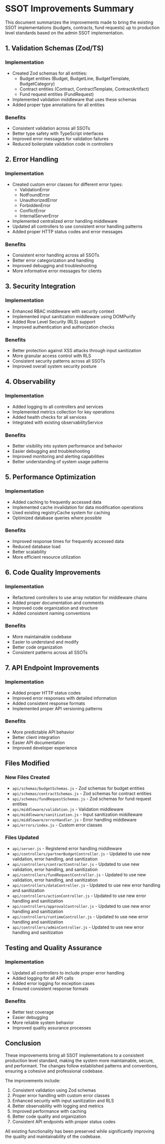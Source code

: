 # SSOT Improvements Summary

This document summarizes the improvements made to bring the existing SSOT implementations (budgets, contracts, fund requests) up to production level standards based on the admin SSOT implementation.

## 1. Validation Schemas (Zod/TS)

### Implementation
- Created Zod schemas for all entities:
  - Budget entities (Budget, BudgetLine, BudgetTemplate, BudgetCategory)
  - Contract entities (Contract, ContractTemplate, ContractArtifact)
  - Fund request entities (FundRequest)
- Implemented validation middleware that uses these schemas
- Added proper type annotations for all entities

### Benefits
- Consistent validation across all SSOTs
- Better type safety with TypeScript interfaces
- Improved error messages for validation failures
- Reduced boilerplate validation code in controllers

## 2. Error Handling

### Implementation
- Created custom error classes for different error types:
  - ValidationError
  - NotFoundError
  - UnauthorizedError
  - ForbiddenError
  - ConflictError
  - InternalServerError
- Implemented centralized error handling middleware
- Updated all controllers to use consistent error handling patterns
- Added proper HTTP status codes and error messages

### Benefits
- Consistent error handling across all SSOTs
- Better error categorization and handling
- Improved debugging and troubleshooting
- More informative error messages for clients

## 3. Security Integration

### Implementation
- Enhanced RBAC middleware with security context
- Implemented input sanitization middleware using DOMPurify
- Added Row Level Security (RLS) support
- Improved authentication and authorization checks

### Benefits
- Better protection against XSS attacks through input sanitization
- More granular access control with RLS
- Consistent security patterns across all SSOTs
- Improved overall system security posture

## 4. Observability

### Implementation
- Added logging to all controllers and services
- Implemented metrics collection for key operations
- Added health checks for all services
- Integrated with existing observabilityService

### Benefits
- Better visibility into system performance and behavior
- Easier debugging and troubleshooting
- Improved monitoring and alerting capabilities
- Better understanding of system usage patterns

## 5. Performance Optimization

### Implementation
- Added caching to frequently accessed data
- Implemented cache invalidation for data modification operations
- Used existing registryCache system for caching
- Optimized database queries where possible

### Benefits
- Improved response times for frequently accessed data
- Reduced database load
- Better scalability
- More efficient resource utilization

## 6. Code Quality Improvements

### Implementation
- Refactored controllers to use array notation for middleware chains
- Added proper documentation and comments
- Improved code organization and structure
- Added consistent naming conventions

### Benefits
- More maintainable codebase
- Easier to understand and modify
- Better code organization
- Consistent patterns across all SSOTs

## 7. API Endpoint Improvements

### Implementation
- Added proper HTTP status codes
- Improved error responses with detailed information
- Added consistent response formats
- Implemented proper API versioning patterns

### Benefits
- More predictable API behavior
- Better client integration
- Easier API documentation
- Improved developer experience

## Files Modified

### New Files Created
- `api/schemas/budgetSchemas.js` - Zod schemas for budget entities
- `api/schemas/contractSchemas.js` - Zod schemas for contract entities
- `api/schemas/fundRequestSchemas.js` - Zod schemas for fund request entities
- `api/middleware/validation.js` - Validation middleware
- `api/middleware/sanitization.js` - Input sanitization middleware
- `api/middleware/errorHandler.js` - Error handling middleware
- `api/errors/index.js` - Custom error classes

### Files Updated
- `api/server.js` - Registered error handling middleware
- `api/controllers/partnerBudgetController.js` - Updated to use new validation, error handling, and sanitization
- `api/controllers/contractController.js` - Updated to use new validation, error handling, and sanitization
- `api/controllers/fundRequestController.js` - Updated to use new validation, error handling, and sanitization
- `api/controllers/dataController.js` - Updated to use new error handling and sanitization
- `api/controllers/actionController.js` - Updated to use new error handling and sanitization
- `api/controllers/approvalController.js` - Updated to use new error handling and sanitization
- `api/controllers/runtimeController.js` - Updated to use new error handling and sanitization
- `api/controllers/adminController.js` - Updated to use new error handling and sanitization

## Testing and Quality Assurance

### Implementation
- Updated all controllers to include proper error handling
- Added logging for all API calls
- Added error logging for exception cases
- Ensured consistent response formats

### Benefits
- Better test coverage
- Easier debugging
- More reliable system behavior
- Improved quality assurance processes

## Conclusion

These improvements bring all SSOT implementations to a consistent production level standard, making the system more maintainable, secure, and performant. The changes follow established patterns and conventions, ensuring a cohesive and professional codebase.

The improvements include:
1. Consistent validation using Zod schemas
2. Proper error handling with custom error classes
3. Enhanced security with input sanitization and RLS
4. Better observability with logging and metrics
5. Improved performance with caching
6. Better code quality and organization
7. Consistent API endpoints with proper status codes

All existing functionality has been preserved while significantly improving the quality and maintainability of the codebase.
